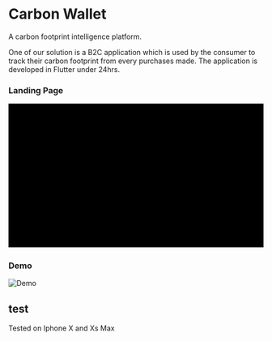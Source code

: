 # Carbon Wallet

A carbon footprint intelligence platform.

One of our solution is a B2C application which is used by the consumer to track their carbon footprint from every purchases made.
The application is developed in Flutter under 24hrs.

### Landing Page

![Landing Page](assets/landingpage.gif)

### Demo

![Demo](assets/demo.gif)

## test

Tested on Iphone X and Xs Max
